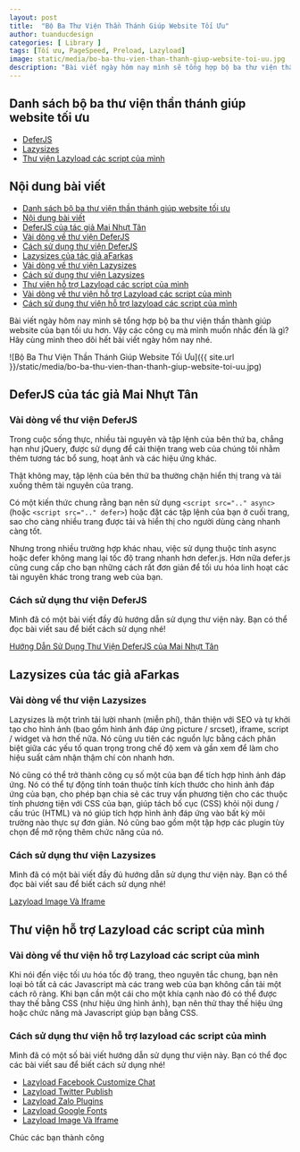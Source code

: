 ```yaml
---
layout: post
title:  "Bộ Ba Thư Viện Thần Thánh Giúp Website Tối Ưu"
author: tuanducdesign
categories: [ Library ]
tags: [Tối ưu, PageSpeed, Preload, Lazyload]
image: static/media/bo-ba-thu-vien-than-thanh-giup-website-toi-uu.jpg
description: "Bài viết ngày hôm nay mình sẽ tổng hợp bộ ba thư viện thần thánh giúp website của bạn tối ưu hơn."
---
```


## Danh sách bộ ba thư viện thần thánh giúp website tối ưu

- [DeferJS](https://github.com/shinsenter/defer.js/)
- [Lazysizes](https://github.com/aFarkas/lazysizes/)
- [Thư viện Lazyload các script của mình](https://tuanducdesign.com/tag/lazyload/)

## Nội dung bài viết

- [Danh sách bộ ba thư viện thần thánh giúp website tối ưu](#danh-sách-bộ-ba-thư-viện-thần-thánh-giúp-website-tối-ưu)
- [Nội dung bài viết](#nội-dung-bài-viết)
- [DeferJS của tác giả Mai Nhựt Tân](#deferjs-của-tác-giả-mai-nhựt-tân)
- [Vài dòng về thư viện DeferJS](#vài-dòng-về-thư-viện-deferjs)
- [Cách sử dụng thư viện DeferJS](#cách-sử-dụng-thư-viện-deferjs)
- [Lazysizes của tác giả aFarkas](#lazysizes-của-tác-giả-afarkas)
- [Vài dòng về thư viện Lazysizes](#vài-dòng-về-thư-viện-lazysizes)
- [Cách sử dụng thư viện Lazysizes](#cách-sử-dụng-thư-viện-lazysizes)
- [Thư viện hỗ trợ Lazyload các script của mình](#thư-viện-hỗ-trợ-lazyload-các-script-của-mình)
- [Vài dòng về thư viện hỗ trợ Lazyload các script của mình](#vài-dòng-về-thư-viện-hỗ-trợ-lazyload-các-script-của-mình)
- [Cách sử dụng thư viện hỗ trợ lazyload các script của mình](#cách-sử-dụng-thư-viện-hỗ-trợ-lazyload-các-script-của-mình)

Bài viết ngày hôm nay mình sẽ tổng hợp bộ ba thư viện thần thành giúp website của bạn tối ưu hơn. Vậy các công cụ mà mình muốn nhắc đến là gì? Hãy cùng mình theo dõi hết bài viết ngày hôm nay nhé.

![Bộ Ba Thư Viện Thần Thánh Giúp Website Tối Ưu]({{ site.url }}/static/media/bo-ba-thu-vien-than-thanh-giup-website-toi-uu.jpg)

## DeferJS của tác giả Mai Nhựt Tân

### Vài dòng về thư viện DeferJS

Trong cuộc sống thực, nhiều tài nguyên và tập lệnh của bên thứ ba, chẳng hạn như jQuery, được sử dụng để cải thiện trang web của chúng tôi nhằm thêm tương tác bổ sung, hoạt ảnh và các hiệu ứng khác.

Thật không may, tập lệnh của bên thứ ba thường chặn hiển thị trang và tải xuống thêm tài nguyên của trang.

Có một kiến thức chung rằng bạn nên sử dụng ```<script src=".." async>``` (hoặc ```<script src=".." defer>```) hoặc đặt các tập lệnh của bạn ở cuối trang, sao cho càng nhiều trang được tải và hiển thị cho người dùng càng nhanh càng tốt.

Nhưng trong nhiều trường hợp khác nhau, việc sử dụng thuộc tính async hoặc defer không mang lại tốc độ trang nhanh hơn defer.js. Hơn nữa defer.js cũng cung cấp cho bạn những cách rất đơn giản để tối ưu hóa linh hoạt các tài nguyên khác trong trang web của bạn.

### Cách sử dụng thư viện DeferJS

Mình đã có một bài viết đầy đủ hướng dẫn sử dụng thư viện này. Bạn có thể đọc bài viết sau để biết cách sử dụng nhé!

[Hướng Dẫn Sử Dụng Thư Viện DeferJS của Mai Nhựt Tân](https://tuanducdesign.com/2021/01/huong-dan-su-dung-thu-vien-deferjs-cua-mai-nhut-tan.html)

## Lazysizes của tác giả aFarkas

### Vài dòng về thư viện Lazysizes

Lazysizes là một trình tải lười nhanh (miễn phí), thân thiện với SEO và tự khởi tạo cho hình ảnh (bao gồm hình ảnh đáp ứng picture / srcset), iframe, script / widget và hơn thế nữa. Nó cũng ưu tiên các nguồn lực bằng cách phân biệt giữa các yếu tố quan trọng trong chế độ xem và gần xem để làm cho hiệu suất cảm nhận thậm chí còn nhanh hơn.

Nó cũng có thể trở thành công cụ số một của bạn để tích hợp hình ảnh đáp ứng. Nó có thể tự động tính toán thuộc tính kích thước cho hình ảnh đáp ứng của bạn, cho phép bạn chia sẻ các truy vấn phương tiện cho các thuộc tính phương tiện với CSS của bạn, giúp tách bố cục (CSS) khỏi nội dung / cấu trúc (HTML) và nó giúp tích hợp hình ảnh đáp ứng vào bất kỳ môi trường nào thực sự đơn giản. Nó cũng bao gồm một tập hợp các plugin tùy chọn để mở rộng thêm chức năng của nó.

### Cách sử dụng thư viện Lazysizes

Mình đã có một bài viết đầy đủ hướng dẫn sử dụng thư viện này. Bạn có thể đọc bài viết sau để biết cách sử dụng nhé!

[Lazyload Image Và Iframe](https://tuanducdesign.com/2021/01/lazyload-image-va-iframe.html)

## Thư viện hỗ trợ Lazyload các script của mình

### Vài dòng về thư viện hỗ trợ Lazyload các script của mình

Khi nói đến việc tối ưu hóa tốc độ trang, theo nguyên tắc chung, bạn nên loại bỏ tất cả các Javascript mà các trang web của bạn không cần tải một cách rõ ràng. Khi bạn cần một cái cho một khía cạnh nào đó có thể được thay thế bằng CSS (như hiệu ứng hình ảnh), bạn nên thử thay thế hiệu ứng hoặc chức năng mà Javascript giúp bạn bằng CSS.

### Cách sử dụng thư viện hỗ trợ lazyload các script của mình

Mình đã có một số bài viết hướng dẫn sử dụng thư viện này. Bạn có thể đọc các bài viết sau để biết cách sử dụng nhé!

- [Lazyload Facebook Customize Chat](https://tuanducdesign.com/2021/01/lazyload-facebook-customize-chat.html)
- [Lazyload Twitter Publish](https://tuanducdesign.com/2021/01/lazyload-twitter-publish.html)
- [Lazyload Zalo Plugins](https://tuanducdesign.com/2021/01/lazyload-zalo-plugins.html)
- [Lazyload Google Fonts](https://tuanducdesign.com/2021/01/lazyload-google-fonts.html)
- [Lazyload Image Và Iframe](https://tuanducdesign.com/2021/01/lazyload-image-va-iframe.html)

Chúc các bạn thành công
